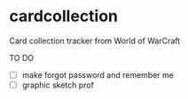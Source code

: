 # cardcollection
Card collection tracker from World of WarCraft

TO DO
- [ ] make forgot password and remember me
- [ ] graphic sketch prof
